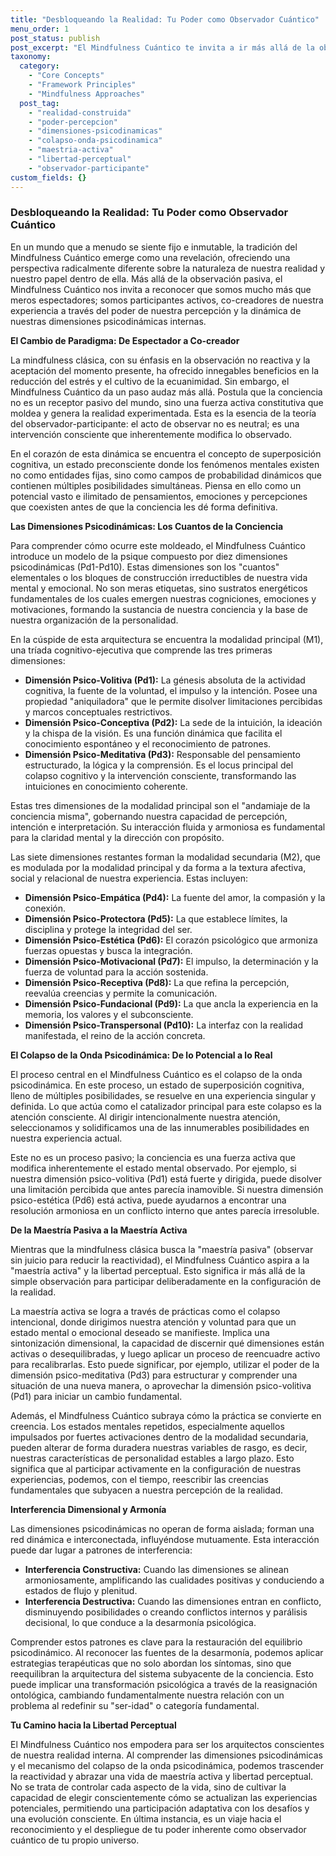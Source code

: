 ```yaml
---
title: "Desbloqueando la Realidad: Tu Poder como Observador Cuántico"
menu_order: 1
post_status: publish
post_excerpt: "El Mindfulness Cuántico te invita a ir más allá de la observación pasiva, revelando cómo tu conciencia moldea activamente la realidad. Esta perspectiva transformadora te capacita para influir profundamente en tu experiencia interna y externa, reconociendo tu papel esencial como co-creador de tu universo personal."
taxonomy:
  category:
    - "Core Concepts"
    - "Framework Principles"
    - "Mindfulness Approaches"
  post_tag:
    - "realidad-construida"
    - "poder-percepcion"
    - "dimensiones-psicodinamicas"
    - "colapso-onda-psicodinamica"
    - "maestria-activa"
    - "libertad-perceptual"
    - "observador-participante"
custom_fields: {}
---
```


### Desbloqueando la Realidad: Tu Poder como Observador Cuántico

En un mundo que a menudo se siente fijo e inmutable, la tradición del Mindfulness Cuántico emerge como una revelación, ofreciendo una perspectiva radicalmente diferente sobre la naturaleza de nuestra realidad y nuestro papel dentro de ella. Más allá de la observación pasiva, el Mindfulness Cuántico nos invita a reconocer que somos mucho más que meros espectadores; somos participantes activos, co-creadores de nuestra experiencia a través del poder de nuestra percepción y la dinámica de nuestras dimensiones psicodinámicas internas.

**El Cambio de Paradigma: De Espectador a Co-creador**

La mindfulness clásica, con su énfasis en la observación no reactiva y la aceptación del momento presente, ha ofrecido innegables beneficios en la reducción del estrés y el cultivo de la ecuanimidad. Sin embargo, el Mindfulness Cuántico da un paso audaz más allá. Postula que la conciencia no es un receptor pasivo del mundo, sino una fuerza activa constitutiva que moldea y genera la realidad experimentada. Esta es la esencia de la teoría del observador-participante: el acto de observar no es neutral; es una intervención consciente que inherentemente modifica lo observado.

En el corazón de esta dinámica se encuentra el concepto de superposición cognitiva, un estado preconsciente donde los fenómenos mentales existen no como entidades fijas, sino como campos de probabilidad dinámicos que contienen múltiples posibilidades simultáneas. Piensa en ello como un potencial vasto e ilimitado de pensamientos, emociones y percepciones que coexisten antes de que la conciencia les dé forma definitiva.

**Las Dimensiones Psicodinámicas: Los Cuantos de la Conciencia**

Para comprender cómo ocurre este moldeado, el Mindfulness Cuántico introduce un modelo de la psique compuesto por diez dimensiones psicodinámicas (Pd1-Pd10). Estas dimensiones son los "cuantos" elementales o los bloques de construcción irreductibles de nuestra vida mental y emocional. No son meras etiquetas, sino sustratos energéticos fundamentales de los cuales emergen nuestras cogniciones, emociones y motivaciones, formando la sustancia de nuestra conciencia y la base de nuestra organización de la personalidad.

En la cúspide de esta arquitectura se encuentra la modalidad principal (M1), una tríada cognitivo-ejecutiva que comprende las tres primeras dimensiones:

*   **Dimensión Psico-Volitiva (Pd1):** La génesis absoluta de la actividad cognitiva, la fuente de la voluntad, el impulso y la intención. Posee una propiedad "aniquiladora" que le permite disolver limitaciones percibidas y marcos conceptuales restrictivos.
*   **Dimensión Psico-Conceptiva (Pd2):** La sede de la intuición, la ideación y la chispa de la visión. Es una función dinámica que facilita el conocimiento espontáneo y el reconocimiento de patrones.
*   **Dimensión Psico-Meditativa (Pd3):** Responsable del pensamiento estructurado, la lógica y la comprensión. Es el locus principal del colapso cognitivo y la intervención consciente, transformando las intuiciones en conocimiento coherente.

Estas tres dimensiones de la modalidad principal son el "andamiaje de la conciencia misma", gobernando nuestra capacidad de percepción, intención e interpretación. Su interacción fluida y armoniosa es fundamental para la claridad mental y la dirección con propósito.

Las siete dimensiones restantes forman la modalidad secundaria (M2), que es modulada por la modalidad principal y da forma a la textura afectiva, social y relacional de nuestra experiencia. Estas incluyen:

*   **Dimensión Psico-Empática (Pd4):** La fuente del amor, la compasión y la conexión.
*   **Dimensión Psico-Protectora (Pd5):** La que establece límites, la disciplina y protege la integridad del ser.
*   **Dimensión Psico-Estética (Pd6):** El corazón psicológico que armoniza fuerzas opuestas y busca la integración.
*   **Dimensión Psico-Motivacional (Pd7):** El impulso, la determinación y la fuerza de voluntad para la acción sostenida.
*   **Dimensión Psico-Receptiva (Pd8):** La que refina la percepción, reevalúa creencias y permite la comunicación.
*   **Dimensión Psico-Fundacional (Pd9):** La que ancla la experiencia en la memoria, los valores y el subconsciente.
*   **Dimensión Psico-Transpersonal (Pd10):** La interfaz con la realidad manifestada, el reino de la acción concreta.

**El Colapso de la Onda Psicodinámica: De lo Potencial a lo Real**

El proceso central en el Mindfulness Cuántico es el colapso de la onda psicodinámica. En este proceso, un estado de superposición cognitiva, lleno de múltiples posibilidades, se resuelve en una experiencia singular y definida. Lo que actúa como el catalizador principal para este colapso es la atención consciente. Al dirigir intencionalmente nuestra atención, seleccionamos y solidificamos una de las innumerables posibilidades en nuestra experiencia actual.

Este no es un proceso pasivo; la conciencia es una fuerza activa que modifica inherentemente el estado mental observado. Por ejemplo, si nuestra dimensión psico-volitiva (Pd1) está fuerte y dirigida, puede disolver una limitación percibida que antes parecía inamovible. Si nuestra dimensión psico-estética (Pd6) está activa, puede ayudarnos a encontrar una resolución armoniosa en un conflicto interno que antes parecía irresoluble.

**De la Maestría Pasiva a la Maestría Activa**

Mientras que la mindfulness clásica busca la "maestría pasiva" (observar sin juicio para reducir la reactividad), el Mindfulness Cuántico aspira a la "maestría activa" y la libertad perceptual. Esto significa ir más allá de la simple observación para participar deliberadamente en la configuración de la realidad.

La maestría activa se logra a través de prácticas como el colapso intencional, donde dirigimos nuestra atención y voluntad para que un estado mental o emocional deseado se manifieste. Implica una sintonización dimensional, la capacidad de discernir qué dimensiones están activas o desequilibradas, y luego aplicar un proceso de reencuadre activo para recalibrarlas. Esto puede significar, por ejemplo, utilizar el poder de la dimensión psico-meditativa (Pd3) para estructurar y comprender una situación de una nueva manera, o aprovechar la dimensión psico-volitiva (Pd1) para iniciar un cambio fundamental.

Además, el Mindfulness Cuántico subraya cómo la práctica se convierte en creencia. Los estados mentales repetidos, especialmente aquellos impulsados por fuertes activaciones dentro de la modalidad secundaria, pueden alterar de forma duradera nuestras variables de rasgo, es decir, nuestras características de personalidad estables a largo plazo. Esto significa que al participar activamente en la configuración de nuestras experiencias, podemos, con el tiempo, reescribir las creencias fundamentales que subyacen a nuestra percepción de la realidad.

**Interferencia Dimensional y Armonía**

Las dimensiones psicodinámicas no operan de forma aislada; forman una red dinámica e interconectada, influyéndose mutuamente. Esta interacción puede dar lugar a patrones de interferencia:

*   **Interferencia Constructiva:** Cuando las dimensiones se alinean armoniosamente, amplificando las cualidades positivas y conduciendo a estados de flujo y plenitud.
*   **Interferencia Destructiva:** Cuando las dimensiones entran en conflicto, disminuyendo posibilidades o creando conflictos internos y parálisis decisional, lo que conduce a la desarmonía psicológica.

Comprender estos patrones es clave para la restauración del equilibrio psicodinámico. Al reconocer las fuentes de la desarmonía, podemos aplicar estrategias terapéuticas que no solo abordan los síntomas, sino que reequilibran la arquitectura del sistema subyacente de la conciencia. Esto puede implicar una transformación psicológica a través de la reasignación ontológica, cambiando fundamentalmente nuestra relación con un problema al redefinir su "ser-idad" o categoría fundamental.

**Tu Camino hacia la Libertad Perceptual**

El Mindfulness Cuántico nos empodera para ser los arquitectos conscientes de nuestra realidad interna. Al comprender las dimensiones psicodinámicas y el mecanismo del colapso de la onda psicodinámica, podemos trascender la reactividad y abrazar una vida de maestría activa y libertad perceptual. No se trata de controlar cada aspecto de la vida, sino de cultivar la capacidad de elegir conscientemente cómo se actualizan las experiencias potenciales, permitiendo una participación adaptativa con los desafíos y una evolución consciente. En última instancia, es un viaje hacia el reconocimiento y el despliegue de tu poder inherente como observador cuántico de tu propio universo.
